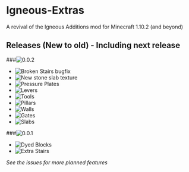 # Igneous-Extras
A revival of the Igneous Additions mod for Minecraft 1.10.2 (and beyond)

## Releases (New to old) - Including next release


###![0.0.2](https://img.shields.io/badge/0.0.2-In_development_for_1.10.2_and_1.9%20%20%20%20%20-orange.svg?style=social)

 * ![Broken Stairs bugfix](https://img.shields.io/badge/Bugfix:_Broken_stairs-Complete-brightgreen.svg?style=plastic)
 * ![New stone slab texture](https://img.shields.io/badge/New_stone_slab_texture-Complete-brightgreen.svg?style=plastic)
 * ![Pressure Plates](https://img.shields.io/badge/Pressure_plates-Complete-brightgreen.svg?style=plastic)
 * ![Levers](https://img.shields.io/badge/Levers-Complete-brightgreen.svg?style=plastic)
 * ![Tools](https://img.shields.io/badge/Tools-In_progress-yellow.svg?style=plastic)
 * ![Pillars](https://img.shields.io/badge/Pillars-Not_started-red.svg?style=plastic)
 * ![Walls](https://img.shields.io/badge/Walls-Not_started-red.svg?style=plastic)
 * ![Gates](https://img.shields.io/badge/Gates-Not_started-red.svg?style=plastic)
 * ![Slabs](https://img.shields.io/badge/Slabs-Delayed-red.svg?style=plastic)

###![0.0.1](https://img.shields.io/badge/0.0.1-Released_for_1.8%20%20%20%20%20-brightgreen.svg?style=social)

 * ![Dyed Blocks](https://img.shields.io/badge/Dyed_blocks-Complete-brightgreen.svg?style=plastic)
 * ![Extra Stairs](https://img.shields.io/badge/Extra_stairs-Complete-brightgreen.svg?style=plastic)

_See the issues for more planned features_

